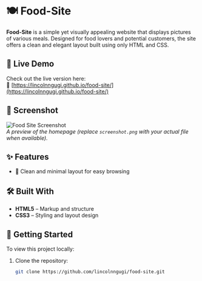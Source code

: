# 🍽️ Food-Site

**Food-Site** is a simple yet visually appealing website that displays pictures of various meals. Designed for food lovers and potential customers, the site offers a clean and elegant layout built using only HTML and CSS.

## 🚀 Live Demo

Check out the live version here:  
🔗 [https://lincolnngugi.github.io/food-site/](https://lincolnngugi.github.io/food-site/)

## 📸 Screenshot

![Food Site Screenshot](screenshot.png)  
*A preview of the homepage (replace `screenshot.png` with your actual file when available).*

## ✨ Features

- 🧼 Clean and minimal layout for easy browsing

## 🛠️ Built With

- **HTML5** – Markup and structure  
- **CSS3** – Styling and layout design

## 📂 Getting Started

To view this project locally:

1. Clone the repository:
   ```bash
   git clone https://github.com/lincolnngugi/food-site.git

  